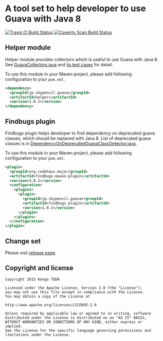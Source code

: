 A tool set to help developer to use Guava with Java 8
=====================================================

[![Travis CI Build Status](https://travis-ci.org/KengoTODA/guava-helper-for-java-8.svg)](https://travis-ci.org/KengoTODA/guava-helper-for-java-8)
[![Coverity Scan Build Status](https://scan.coverity.com/projects/5822/badge.svg)](https://scan.coverity.com/projects/5822)

Helper module
-------------

Helper module provides collectors which is useful to use Guava with Java 8.  
See [GuavaCollectors.java](helper/src/main/java/jp/skypencil/guava/stream/GuavaCollectors.java) and [its test cases](helper/src/test/java/jp/skypencil/guava/stream/GuavaCollectorsTest.java) for detail.

To use this module in your Maven project, please add following configuration to your `pom.xml`.

```xml
<dependency>
  <groupId>jp.skypencil.guava</groupId>
  <artifactId>helper</artifactId>
  <version>1.0.1</version>
</dependency>
```


Findbugs plugin
---------------

Findbugs plugin helps developer to find dependency on deprecated guava classes, which should be replaced with Java 8.
List of deprecated guava classes is in [DependencyOnDeprecatedGuavaClassDetector.java](findbugs-plugin/src/main/java/jp/skypencil/guava/DependencyOnDeprecatedGuavaClassDetector.java).

To use this module in your Maven project, please add following configuration to your `pom.xml`.

```xml
<plugin>
  <groupId>org.codehaus.mojo</groupId>
  <artifactId>findbugs-maven-plugin</artifactId>
  <version>3.0.1</version>
  <configuration>
    <plugins>
      <plugin>
        <groupId>jp.skypencil.guava</groupId>
        <artifactId>findbugs-plugin</artifactId>
        <version>1.0.1</version>
      </plugin>
    </plugins>
  </configuration>
</plugin>
```

Change set
----------

Please visit [release page](https://github.com/KengoTODA/guava-helper-for-java-8/releases).

Copyright and license
---------------------

    Copyright 2015 Kengo TODA

    Licensed under the Apache License, Version 2.0 (the "License");
    you may not use this file except in compliance with the License.
    You may obtain a copy of the License at

    http://www.apache.org/licenses/LICENSE-2.0

    Unless required by applicable law or agreed to in writing, software
    distributed under the License is distributed on an "AS IS" BASIS,
    WITHOUT WARRANTIES OR CONDITIONS OF ANY KIND, either express or implied.
    See the License for the specific language governing permissions and
    limitations under the License.
